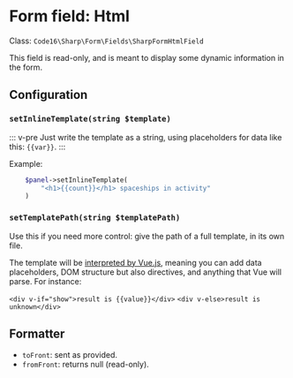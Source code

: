 # Form field: Html

Class: `Code16\Sharp\Form\Fields\SharpFormHtmlField`

This field is read-only, and is meant to display some dynamic information in the form.

## Configuration


### `setInlineTemplate(string $template)`

::: v-pre
Just write the template as a string, using placeholders for data like this: `{{var}}`.
:::

Example:

```php
    $panel->setInlineTemplate(
        "<h1>{{count}}</h1> spaceships in activity"
    )
```

### `setTemplatePath(string $templatePath)`

Use this if you need more control: give the path of a full template, in its own file.

The template will be [interpreted by Vue.js](https://vuejs.org/v2/guide/syntax.html), meaning you can add data placeholders, DOM structure but also directives, and anything that Vue will parse. For instance:

`<div v-if="show">result is {{value}}</div>`
`<div v-else>result is unknown</div>`



## Formatter

- `toFront`: sent as provided.
- `fromFront`: returns null (read-only).